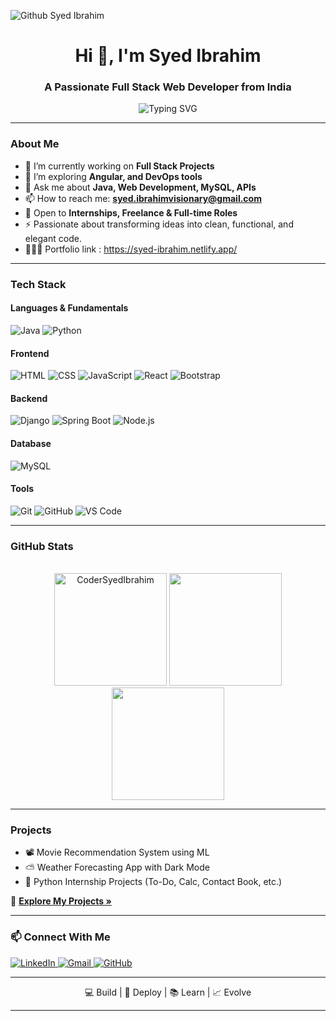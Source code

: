 ![Github Syed Ibrahim](https://github.com/user-attachments/assets/547190d2-3283-408c-98d0-d9ad87fe5a8a)

<h1 align="center">Hi 👋, I'm Syed Ibrahim</h1>
<h3 align="center">A Passionate Full Stack Web Developer from India </h3>

<p align="center">
  <img src="https://readme-typing-svg.demolab.com?font=Fira+Code&pause=1000&center=true&vCenter=true&multiline=true&width=435&lines=Full+Stack+Web+Developer;" alt="Typing SVG" />
</p>

---

###  About Me
- 🔭 I’m currently working on **Full Stack Projects**  
- 🌱 I’m exploring **Angular, and DevOps tools**  
- 💬 Ask me about **Java, Web Development, MySQL, APIs**  
- 📫 How to reach me: **syed.ibrahimvisionary@gmail.com**  
- 💼 Open to **Internships, Freelance & Full-time Roles**  
- ⚡ Passionate about transforming ideas into clean, functional, and elegant code.
- 👨🏻‍💻 Portfolio link : https://syed-ibrahim.netlify.app/
---

###  Tech Stack

####  Languages & Fundamentals
![Java](https://img.shields.io/badge/Java-ED8B00?style=for-the-badge&logo=java&logoColor=white)
![Python](https://img.shields.io/badge/Python-007ACC?style=for-the-badge&logo=Python&logoColor=white)

####  Frontend
![HTML](https://img.shields.io/badge/HTML5-e34c26?style=for-the-badge&logo=html5&logoColor=white)
![CSS](https://img.shields.io/badge/CSS3-1572B6?style=for-the-badge&logo=css3&logoColor=white)
![JavaScript](https://img.shields.io/badge/JavaScript-F7DF1E?style=for-the-badge&logo=javascript&logoColor=black)
![React](https://img.shields.io/badge/React-20232A?style=for-the-badge&logo=react&logoColor=61DAFB)
![Bootstrap](https://img.shields.io/badge/Bootstrap-7952B3?style=for-the-badge&logo=bootstrap&logoColor=white)

####  Backend
![Django](https://img.shields.io/badge/Django-339933?style=for-the-badge&logo=Django&logoColor=white)
![Spring Boot](https://img.shields.io/badge/Spring%20Boot-6DB33F?style=for-the-badge&logo=spring-boot&logoColor=white)
![Node.js](https://img.shields.io/badge/Node.js-339933?style=for-the-badge&logo=nodedotjs&logoColor=white)

####  Database
![MySQL](https://img.shields.io/badge/MySQL-005C84?style=for-the-badge&logo=mysql&logoColor=white)

####  Tools
![Git](https://img.shields.io/badge/Git-F05032?style=for-the-badge&logo=git&logoColor=white)
![GitHub](https://img.shields.io/badge/GitHub-181717?style=for-the-badge&logo=github)
![VS Code](https://img.shields.io/badge/VSCode-007ACC?style=for-the-badge&logo=visual-studio-code&logoColor=white)

---

###  GitHub Stats

<p align="center"><br>
<img src="https://github-readme-stats.vercel.app/api?username=CoderSyedIbrahim&show_icons=true&theme=radical" alt="CoderSyedIbrahim" height="180" />
<img src="https://github-readme-streak-stats.herokuapp.com/?user=CoderSyedIbrahim&theme=radical" height="180" /><br>
<img src="https://github-readme-stats.vercel.app/api/top-langs/?username=CoderSyedIbrahim&theme=midnight-purple&hide_border=true&include_all_commits=true&count_private=true&layout=compact" height="180" >
</p>


---

###  Projects
- 📽️ Movie Recommendation System using ML
- ⛅ Weather Forecasting App with Dark Mode
- 📝 Python Internship Projects (To-Do, Calc, Contact Book, etc.)

📁 [**Explore My Projects »**](https://github.com/CoderSyedIbrahim?tab=repositories)

---

### 📫 Connect With Me
<p align="left">
  <a href="https://www.linkedin.com/in/syedibrahim01" target="_blank">
    <img alt="LinkedIn" src="https://img.shields.io/badge/LinkedIn-blue?style=for-the-badge&logo=linkedin&logoColor=white" />
  </a>
  <a href="mailto:syed.ibrahimvisionary@gmail.com">
    <img alt="Gmail" src="https://img.shields.io/badge/Gmail-D14836?style=for-the-badge&logo=gmail&logoColor=white" />
  </a>
  <a href="https://github.com/CoderSyedIbrahim">
    <img alt="GitHub" src="https://img.shields.io/badge/GitHub-100000?style=for-the-badge&logo=github&logoColor=white" />
  </a>
</p>

---

<p align="center">
💻 Build | 🚀 Deploy | 📚 Learn | 📈 Evolve
</p>

---
